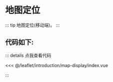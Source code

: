 <script setup>
import Map from './index.vue'
</script>
# 地图定位

::: tip
地图定位(移动端)。
:::

<Map />

## 代码如下:

::: details 点我查看代码

<<< @/leaflet/introduction/map-display/index.vue

:::
